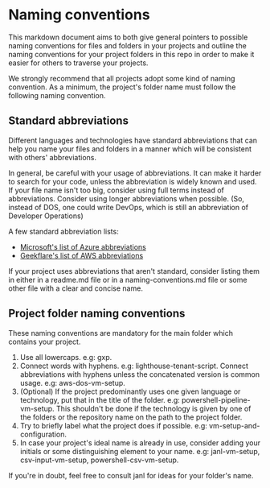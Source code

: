# Naming conventions <!--- This md should be changed into a mkdocs document instead, to be linked to from the main readme. This will ensure it's up to date with the latest naming conventions --->

This markdown document aims to both give general pointers to possible naming conventions for files and folders in your projects and outline the naming conventions for your project folders in this repo in order to make it easier for others to traverse your projects.

We strongly recommend that all projects adopt some kind of naming convention. As a minimum, the project's folder name must follow the following naming convention.

## Standard abbreviations

Different languages and technologies have standard abbreviations that can help you name your files and folders in a manner which will be consistent with others' abbreviations.

In general, be careful with your usage of abbreviations. It can make it harder to search for your code, unless the abbreviation is widely known and used. If your file name isn't too big, consider using full terms instead of abbreviations. Consider using longer abbreviations when possible. (So, instead of DOS, one could write DevOps, which is still an abbreviation of Developer Operations)

A few standard abbreviation lists:

- [Microsoft's list of Azure abbreviations](https://docs.microsoft.com/en-us/azure/cloud-adoption-framework/ready/azure-best-practices/resource-abbreviations)
- [Geekflare's list of AWS abbreviations](https://geekflare.com/aws-related-acronyms/)

If your project uses abbreviations that aren't standard, consider listing them in either in a readme.md file or in a naming-conventions.md file or some other file with a clear and concise name.

## Project folder naming conventions
These naming conventions are mandatory for the main folder which contains your project.

1. Use all lowercaps. e.g: gxp.
2. Connect words with hyphens. e.g: lighthouse-tenant-script. Connect abbreviations with hyphens unless the concatenated version is common usage. e.g: aws-dos-vm-setup.
3. (Optional) If the project predominantly uses one given language or technology, put that in the title of the folder. e.g: powershell-pipeline-vm-setup. This shouldn't be done if the technology is given by one of the folders or the repository name on the path to the project folder.
4. Try to briefly label what the project does if possible. e.g: vm-setup-and-configuration.
5. In case your project's ideal name is already in use, consider adding your initials or some distinguishing element to your name. e.g: janl-vm-setup, csv-input-vm-setup, powershell-csv-vm-setup.

If you're in doubt, feel free to consult janl for ideas for your folder's name.